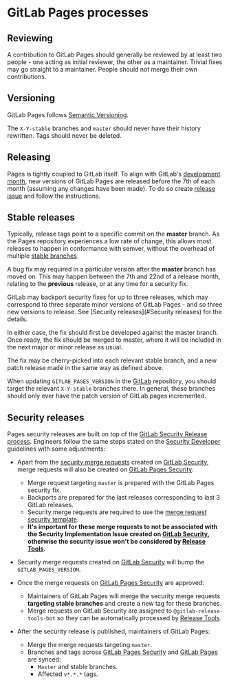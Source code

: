 # GitLab Pages processes

## Reviewing

A contribution to GitLab Pages should generally be reviewed by at least two
people - one acting as initial reviewer, the other as a maintainer. Trivial
fixes may go straight to a maintainer. People should not merge their own
contributions.

## Versioning

GitLab Pages follows [Semantic Versioning](https://semver.org/spec/v2.0.0.html).

The `X-Y-stable` branches and `master` should never have their history
rewritten. Tags should never be deleted.

## Releasing

Pages is tightly coupled to GitLab itself. To align with GitLab's
[development month](https://gitlab.com/gitlab-org/gitlab-ce/blob/master/PROCESS.md),
new versions of GitLab Pages are released before the 7th of each month (assuming
any changes have been made).
To do so create [release issue](https://gitlab.com/gitlab-org/gitlab-pages/issues/new?issuable_template=release) and follow the instructions.

## Stable releases

Typically, release tags point to a specific commit on the **master** branch. As
the Pages repository experiences a low rate of change, this allows most releases
to happen in conformance with semver, without the overhead of multiple
[stable branches](https://docs.gitlab.com/ee/workflow/gitlab_flow.html).

A bug fix may required in a particular version after the **master** branch has
moved on. This may happen between the 7th and 22nd of a release month, relating
to the **previous** release, or at any time for a security fix.

GitLab may backport security fixes for up to three releases, which may
correspond to three separate minor versions of GitLab Pages - and so three new
versions to release. See [Security releases](#Security releases) for the details.

In either case, the fix should first be developed against the master branch.
Once ready, the fix should be merged to master, where it will be
included in the next major or minor release as usual.

The fix may be cherry-picked into each relevant stable branch, and a new patch
release made in the same way as defined above.

When updating `GITLAB_PAGES_VERSION` in the [GitLab](https://gitlab.com/gitlab-org/gitlab)
repository, you should target the relevant `X-Y-stable` branches there. In
general, these branches should only ever have the patch version of GitLab pages
incremented.

## Security releases

Pages security releases are built on top of the [GitLab Security Release process]. Engineers follow
the same steps stated on the [Security Developer] guidelines with some adjustments:

- Apart from the [security merge requests] created on [GitLab Security], merge requests will also be created on [GitLab Pages Security]:
  - Merge request targeting `master` is prepared with the GitLab Pages security fix.
  - Backports are prepared for the last releases corresponding to last 3 GitLab releases.
  - Security merge requests are required to use the [merge request security template].
  - **It's important for these merge requests to not be associated with the Security Implementation Issue created on [GitLab Security], otherwise the security issue won't be considered by [Release Tools].**
- Security merge requests created on [GitLab Security] will bump the `GITLAB_PAGES_VERSION`.
- Once the merge requests on [GitLab Pages Security] are approved:
  - Maintainers of GitLab Pages will merge the security merge requests **targeting stable branches** and create a new tag for these branches.
  - Merge requests on GitLab Security are assigned to `@gitlab-release-tools-bot` so they can be automatically processed by [Release Tools].

- After the security release is published, maintainers of GitLab Pages:
  - Merge the merge requests targeting `master`.
  - Branches and tags across [GitLab Pages Security] and [GitLab Pages] are synced:
    - `Master` and stable branches.
    - Affected `v*.*.*` tags.

[GitLab Security Release process]: https://gitlab.com/gitlab-org/release/docs/blob/master/general/security/process.md
[Security Developer]: https://gitlab.com/gitlab-org/release/docs/blob/master/general/security/developer.md
[GitLab Pages Security]: https://gitlab.com/gitlab-org/security/gitlab-pages/
[security merge requests]: https://gitlab.com/gitlab-org/release/docs/blob/master/general/security/developer.md#create-merge-requests
[GitLab Security]: https://gitlab.com/gitlab-org/security/gitlab/
[merge request security template]: https://gitlab.com/gitlab-org/gitlab-pages/-/blob/master/.gitlab/merge_request_templates/Security%20Release.md
[Release Tools]: https://gitlab.com/gitlab-org/release-tools/
[GitLab Pages]: https://gitlab.com/gitlab-org/gitlab-pages
